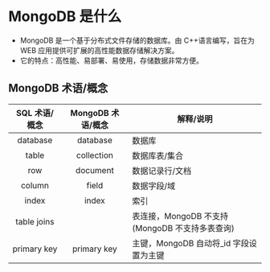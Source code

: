 # MongoDB 是什么

-   MongoDB 是一个基于分布式文件存储的数据库。由 C++语言编写，旨在为 WEB 应用提供可扩展的高性能数据存储解决方案。
-   它的特点：高性能、易部署、易使用，存储数据非常方便。

## MongoDB 术语/概念

| SQL 术语/概念 | MongoDB 术语/概念 | 解释/说明                                      |
| :-----------: | :---------------: | ---------------------------------------------- |
|   database    |     database      | 数据库                                         |
|     table     |    collection     | 数据库表/集合                                  |
|      row      |     document      | 数据记录行/文档                                |
|    column     |       field       | 数据字段/域                                    |
|     index     |       index       | 索引                                           |
|  table joins  |                   | 表连接，MongoDB 不支持(MongoDB 不支持多表查询) |
|  primary key  |    primary key    | 主键，MongoDB 自动将\_id 字段设置为主键        |
